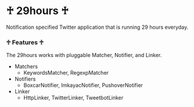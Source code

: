 # ♰ 29hours ♰

Notification specified Twitter application that is running 29 hours everyday.

### ♰ Features ♰

The 29hours works with pluggable Matcher, Notifier, and Linker.

- Matchers
  - KeywordsMatcher, RegexpMatcher
- Notifiers
  - BoxcarNotifier, ImkayacNotifier, PushoverNotifier
- Linker
  - HttpLinker, TwitterLinker, TweetbotLinker

